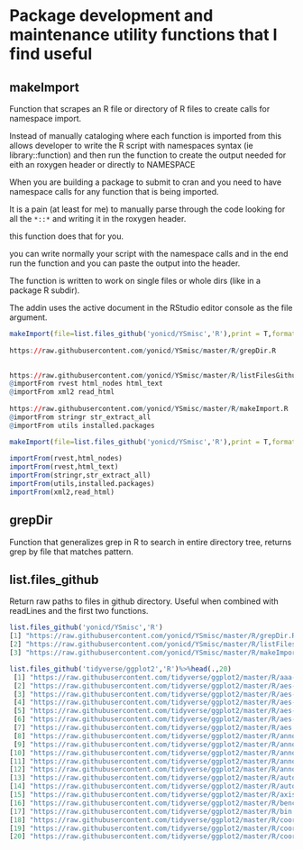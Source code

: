 # Package development and maintenance utility functions that I find useful

## makeImport
Function that scrapes an R file or directory of R files to create calls for namespace import. 

Instead of manually cataloging where each function is imported from this allows developer to write the R script with namespaces syntax (ie library::function) and then run the function to create the output needed for eith an roxygen header or directly to NAMESPACE

When you are building a package to submit to cran and you need to have namespace calls for any function that is being imported.

It is a pain (at least for me) to manually parse through the code looking for all the `*::*` and writing it in the roxygen header.

this function does that for you. 

you can write normally your script with the namespace calls and in the end run the function and you can paste the output into the header. 

The function is written to work on single files or whole dirs (like in a package R subdir).

The addin uses the active document in the RStudio editor console as the file argument.

```r
makeImport(file=list.files_github('yonicd/YSmisc','R'),print = T,format = 'oxygen')
 
https://raw.githubusercontent.com/yonicd/YSmisc/master/R/grepDir.R

 
https://raw.githubusercontent.com/yonicd/YSmisc/master/R/listFilesGithub.R
@importFrom rvest html_nodes html_text
@importFrom xml2 read_html
 
https://raw.githubusercontent.com/yonicd/YSmisc/master/R/makeImport.R
@importFrom stringr str_extract_all
@importFrom utils installed.packages

makeImport(file=list.files_github('yonicd/YSmisc','R'),print = T,format = 'namespace')
 
importFrom(rvest,html_nodes)
importFrom(rvest,html_text)
importFrom(stringr,str_extract_all)
importFrom(utils,installed.packages)
importFrom(xml2,read_html)
```

## grepDir
Function that generalizes grep in R to search in entire directory tree, returns grep by file that matches pattern. 

## list.files_github
Return raw paths to files in github directory. Useful when combined with readLines and the first two functions.

```r
list.files_github('yonicd/YSmisc','R')
[1] "https://raw.githubusercontent.com/yonicd/YSmisc/master/R/grepDir.R"        
[2] "https://raw.githubusercontent.com/yonicd/YSmisc/master/R/listFilesGithub.R"
[3] "https://raw.githubusercontent.com/yonicd/YSmisc/master/R/makeImport.R"

list.files_github('tidyverse/ggplot2','R')%>%head(.,20)
 [1] "https://raw.githubusercontent.com/tidyverse/ggplot2/master/R/aaa-.r"                   
 [2] "https://raw.githubusercontent.com/tidyverse/ggplot2/master/R/aes-calculated.r"         
 [3] "https://raw.githubusercontent.com/tidyverse/ggplot2/master/R/aes-colour-fill-alpha.r"  
 [4] "https://raw.githubusercontent.com/tidyverse/ggplot2/master/R/aes-group-order.r"        
 [5] "https://raw.githubusercontent.com/tidyverse/ggplot2/master/R/aes-linetype-size-shape.r"
 [6] "https://raw.githubusercontent.com/tidyverse/ggplot2/master/R/aes-position.r"           
 [7] "https://raw.githubusercontent.com/tidyverse/ggplot2/master/R/aes.r"                    
 [8] "https://raw.githubusercontent.com/tidyverse/ggplot2/master/R/annotation-custom.r"      
 [9] "https://raw.githubusercontent.com/tidyverse/ggplot2/master/R/annotation-logticks.r"    
[10] "https://raw.githubusercontent.com/tidyverse/ggplot2/master/R/annotation-map.r"         
[11] "https://raw.githubusercontent.com/tidyverse/ggplot2/master/R/annotation-raster.r"      
[12] "https://raw.githubusercontent.com/tidyverse/ggplot2/master/R/annotation.r"             
[13] "https://raw.githubusercontent.com/tidyverse/ggplot2/master/R/autolayer.r"              
[14] "https://raw.githubusercontent.com/tidyverse/ggplot2/master/R/autoplot.r"               
[15] "https://raw.githubusercontent.com/tidyverse/ggplot2/master/R/axis-secondary.R"         
[16] "https://raw.githubusercontent.com/tidyverse/ggplot2/master/R/bench.r"                  
[17] "https://raw.githubusercontent.com/tidyverse/ggplot2/master/R/bin.R"                    
[18] "https://raw.githubusercontent.com/tidyverse/ggplot2/master/R/coord-.r"                 
[19] "https://raw.githubusercontent.com/tidyverse/ggplot2/master/R/coord-cartesian-.r"       
[20] "https://raw.githubusercontent.com/tidyverse/ggplot2/master/R/coord-fixed.r"
```